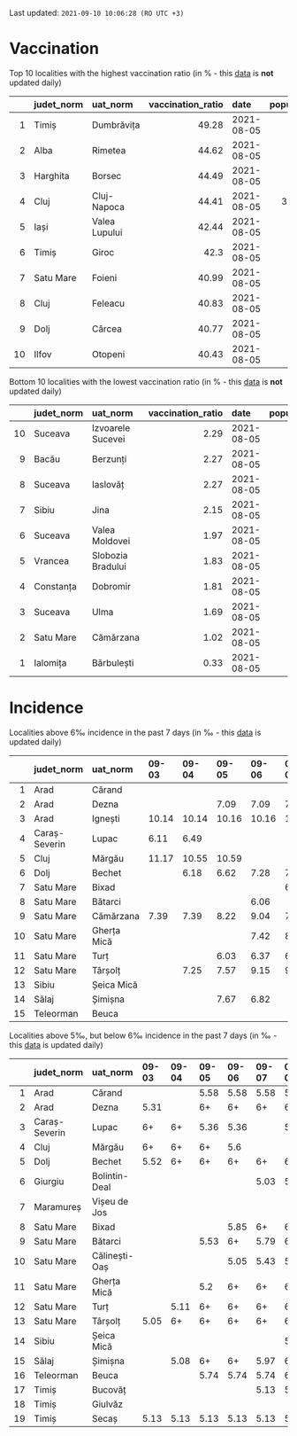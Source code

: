 Last updated: `2021-09-10 10:06:28 (RO UTC +3)`  
# Vaccination  
Top 10 localities with the highest vaccination ratio (in % - this [data](https://vaccinare-covid.gov.ro/situatia-vaccinarii-in-romania/) is **not** updated daily)  
  
|    | judet_norm   | uat_norm      |   vaccination_ratio | date       |   population |   dose_1 |
|---:|:-------------|:--------------|--------------------:|:-----------|-------------:|---------:|
|  1 | Timiș        | Dumbrăvița    |               49.28 | 2021-08-05 |        14668 |     7228 |
|  2 | Alba         | Rimetea       |               44.62 | 2021-08-05 |         1013 |      452 |
|  3 | Harghita     | Borsec        |               44.49 | 2021-08-05 |         2675 |     1190 |
|  4 | Cluj         | Cluj-Napoca   |               44.41 | 2021-08-05 |       327272 |   145341 |
|  5 | Iași         | Valea Lupului |               42.44 | 2021-08-05 |        10086 |     4280 |
|  6 | Timiș        | Giroc         |               42.3  | 2021-08-05 |        17954 |     7595 |
|  7 | Satu Mare    | Foieni        |               40.99 | 2021-08-05 |         1932 |      792 |
|  8 | Cluj         | Feleacu       |               40.83 | 2021-08-05 |         4134 |     1688 |
|  9 | Dolj         | Cârcea        |               40.77 | 2021-08-05 |         2838 |     1157 |
| 10 | Ilfov        | Otopeni       |               40.43 | 2021-08-05 |        18314 |     7404 |
  
Bottom 10 localities with the lowest vaccination ratio (in % - this [data](https://vaccinare-covid.gov.ro/situatia-vaccinarii-in-romania/) is **not** updated daily)  
  
|    | judet_norm   | uat_norm          |   vaccination_ratio | date       |   population |   dose_1 |
|---:|:-------------|:------------------|--------------------:|:-----------|-------------:|---------:|
| 10 | Suceava      | Izvoarele Sucevei |                2.29 | 2021-08-05 |         2143 |       49 |
|  9 | Bacău        | Berzunți          |                2.27 | 2021-08-05 |         5279 |      120 |
|  8 | Suceava      | Iaslovăț          |                2.27 | 2021-08-05 |         4721 |      107 |
|  7 | Sibiu        | Jina              |                2.15 | 2021-08-05 |         3671 |       79 |
|  6 | Suceava      | Valea Moldovei    |                1.97 | 2021-08-05 |         4680 |       92 |
|  5 | Vrancea      | Slobozia Bradului |                1.83 | 2021-08-05 |         8807 |      161 |
|  4 | Constanța    | Dobromir          |                1.81 | 2021-08-05 |         3702 |       67 |
|  3 | Suceava      | Ulma              |                1.69 | 2021-08-05 |         2242 |       38 |
|  2 | Satu Mare    | Cămărzana         |                1.02 | 2021-08-05 |         2346 |       24 |
|  1 | Ialomița     | Bărbulești        |                0.33 | 2021-08-05 |         7599 |       25 |
  
# Incidence  
Localities above 6‰ incidence in the past 7 days (in ‰ - this [data](https://data.gov.ro/dataset/transparenta-covid) is updated daily)  
  
|    | judet_norm    | uat_norm    | 09-03   | 09-04   | 09-05   | 09-06   | 09-07   | 09-08   | 09-09   |
|---:|:--------------|:------------|:--------|:--------|:--------|:--------|:--------|:--------|:--------|
|  1 | Arad          | Cărand      |         |         |         |         |         |         | 7.43    |
|  2 | Arad          | Dezna       |         |         | 7.09    | 7.09    | 7.09    | 6.2     |         |
|  3 | Arad          | Ignești     | 10.14   | 10.14   | 10.16   | 10.16   | 10.16   | 10.16   | 10.16   |
|  4 | Caraș-Severin | Lupac       | 6.11    | 6.49    |         |         |         |         |         |
|  5 | Cluj          | Mărgău      | 11.17   | 10.55   | 10.59   |         |         |         |         |
|  6 | Dolj          | Bechet      |         | 6.18    | 6.62    | 7.28    | 7.5     | 7.95    | 8.17    |
|  7 | Satu Mare     | Bixad       |         |         |         |         | 6.36    | 6.74    | 7.63    |
|  8 | Satu Mare     | Bătarci     |         |         |         | 6.06    |         | 6.32    | 6.58    |
|  9 | Satu Mare     | Cămărzana   | 7.39    | 7.39    | 8.22    | 9.04    | 7.81    | 7.81    | 8.22    |
| 10 | Satu Mare     | Gherța Mică |         |         |         | 7.42    | 8.16    | 8.41    | 8.91    |
| 11 | Satu Mare     | Turț        |         |         | 6.03    | 6.37    | 6.49    | 6.72    | 8.0     |
| 12 | Satu Mare     | Târșolț     |         | 7.25    | 7.57    | 9.15    | 9.47    | 10.1    | 12.31   |
| 13 | Sibiu         | Șeica Mică  |         |         |         |         |         |         | 6.13    |
| 14 | Sălaj         | Șimișna     |         |         | 7.67    | 6.82    |         | 6.82    | 7.67    |
| 15 | Teleorman     | Beuca       |         |         |         |         |         | 6.56    | 6.56    |
  
Localities above 5‰, but below 6‰ incidence in the past 7 days (in ‰ - this [data](https://data.gov.ro/dataset/transparenta-covid) is updated daily)  
  
|    | judet_norm    | uat_norm      | 09-03   | 09-04   | 09-05   | 09-06   | 09-07   | 09-08   | 09-09   |
|---:|:--------------|:--------------|:--------|:--------|:--------|:--------|:--------|:--------|:--------|
|  1 | Arad          | Cărand        |         |         | 5.58    | 5.58    | 5.58    | 5.58    | 6+      |
|  2 | Arad          | Dezna         | 5.31    |         | 6+      | 6+      | 6+      | 6+      | 5.31    |
|  3 | Caraș-Severin | Lupac         | 6+      | 6+      | 5.36    | 5.36    |         | 5.36    |         |
|  4 | Cluj          | Mărgău        | 6+      | 6+      | 6+      | 5.6     |         |         |         |
|  5 | Dolj          | Bechet        | 5.52    | 6+      | 6+      | 6+      | 6+      | 6+      | 6+      |
|  6 | Giurgiu       | Bolintin-Deal |         |         |         |         | 5.03    | 5.35    | 5.35    |
|  7 | Maramureș     | Vișeu de Jos  |         |         |         |         |         |         | 5.78    |
|  8 | Satu Mare     | Bixad         |         |         |         | 5.85    | 6+      | 6+      | 6+      |
|  9 | Satu Mare     | Bătarci       |         |         | 5.53    | 6+      | 5.79    | 6+      | 6+      |
| 10 | Satu Mare     | Călinești-Oaș |         |         |         | 5.05    | 5.43    | 5.43    | 5.99    |
| 11 | Satu Mare     | Gherța Mică   |         |         | 5.2     | 6+      | 6+      | 6+      | 6+      |
| 12 | Satu Mare     | Turț          |         | 5.11    | 6+      | 6+      | 6+      | 6+      | 6+      |
| 13 | Satu Mare     | Târșolț       | 5.05    | 6+      | 6+      | 6+      | 6+      | 6+      | 6+      |
| 14 | Sibiu         | Șeica Mică    |         |         |         |         |         | 5.02    | 6+      |
| 15 | Sălaj         | Șimișna       |         | 5.08    | 6+      | 6+      | 5.97    | 6+      | 6+      |
| 16 | Teleorman     | Beuca         |         |         | 5.74    | 5.74    | 5.74    | 6+      | 6+      |
| 17 | Timiș         | Bucovăț       |         |         |         |         | 5.13    | 5.13    | 5.56    |
| 18 | Timiș         | Giulvăz       |         |         |         |         |         |         | 5.2     |
| 19 | Timiș         | Secaș         | 5.13    | 5.13    | 5.13    | 5.13    | 5.13    | 5.13    | 5.13    |
